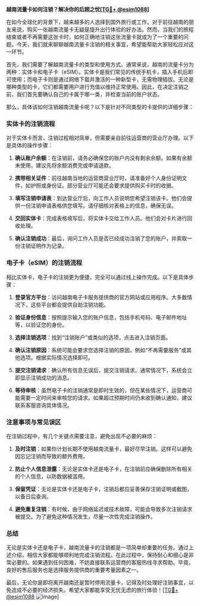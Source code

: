**越南流量卡如何注销？解决你的后顾之忧[[TG💪+ @esim1088](https://t.me/s/esim1088)]**

在如今全球化的背景下，越来越多的人选择到国外旅行或工作。对于前往越南的朋友来说，购买一张越南流量卡无疑是提升出行体验的好办法。然而，当我们的旅程结束或者不再需要这张卡时，如何正确地注销这张流量卡就成为了一个重要的问题。今天，我们就来聊聊越南流量卡注销的相关事宜，希望能帮助大家轻松应对这一环节。

首先，我们需要了解越南流量卡的类型和使用方式。通常来说，越南的流量卡分为两种：实体卡和电子卡（eSIM）。实体卡是我们常见的传统手机卡，插入手机后即可使用；而电子卡则是通过网络下载并激活的一种新型卡，无需物理插拔。无论是哪种类型的卡，它们都需要用户进行充值以维持正常使用。因此，在决定注销之前，我们首先要确认自己的卡属于哪一类，并检查当前的账户状态。

那么，具体该如何注销越南流量卡呢？以下是针对不同类型的卡提供的详细步骤：

### 实体卡的注销流程

对于实体卡而言，注销过程相对简单，但需要亲自前往运营商的营业厅办理。以下是具体的操作步骤：

1. **确认账户余额**：在注销前，请务必确保您的账户内没有剩余余额。如果有余额未使用，建议先将余额消费完或申请退款。
   
2. **携带相关证件**：前往越南当地的运营商营业厅时，请准备好个人身份证明文件，如护照或身份证。部分营业厅可能还会要求提供购买卡时的收据。

3. **填写注销申请表**：到达营业厅后，向工作人员说明您希望注销该卡。他们会提供一份注销申请表格供您填写。请仔细核对表格上的信息，确保无误。

4. **交回实体卡**：完成表格填写后，将实体卡交给工作人员。他们会对卡片进行回收处理。

5. **确认注销成功**：最后，询问工作人员是否已经成功注销了您的账户，并索取一份注销证明作为记录。

### 电子卡（eSIM）的注销流程

相比实体卡，电子卡的注销更为便捷，完全可以通过线上操作完成。以下是具体步骤：

1. **登录官方平台**：访问越南电子卡服务提供商的官方网站或应用程序。大多数情况下，这些平台都会提供自助注销功能。

2. **验证身份信息**：按照提示输入您的账户信息，包括手机号码、电子邮件地址等，以验证您的身份。

3. **选择注销选项**：找到“注销账户”或类似的选项，点击进入注销页面。

4. **确认注销原因**：系统可能会要求您选择注销的原因，例如“不再需要服务”或其他选项。根据实际情况选择即可。

5. **提交注销请求**：确认所有信息无误后，提交注销请求。通常情况下，系统会立即显示注销成功的消息。

6. **等待审核**：虽然电子卡的注销通常是即时生效的，但在某些情况下，运营商可能需要一定时间来审核您的请求。如果超过预期时间仍未收到确认通知，建议联系客服咨询具体情况。

### 注意事项与常见误区

在注销过程中，有几个关键点需要注意，避免出现不必要的麻烦：

1. **及时注销**：如果你计划长期不使用越南流量卡，最好尽早注销。这样可以避免因忘记注销而导致的额外费用。

2. **防止个人信息泄露**：无论是实体卡还是电子卡，在注销前应确保删除所有相关的个人信息，以防数据被滥用。

3. **保留凭证**：无论是实体卡还是电子卡，注销后都应妥善保存注销证明或截图，以备日后查询。

4. **避免重复注销**：有时候，由于网络延迟或技术故障，可能会导致多次注销请求被提交。为了避免这种情况发生，尽量一次性完成注销操作。

### 总结

无论是实体卡还是电子卡，越南流量卡的注销都是一项简单却重要的任务。通过上述介绍，相信大家都能够顺利地完成注销流程。在此过程中，保持耐心和细心是非常必要的。如果遇到任何困难，不妨直接联系运营商的客服热线寻求帮助。毕竟，良好的售后服务也是选择服务提供商的重要考量因素之一。

最后，无论你是即将离开越南还是暂时停用流量卡，记得及时处理好注销事宜，以免造成不必要的经济损失。希望大家都能享受无忧无虑的旅行体验！[[TG💪+ @esim1088](https://t.me/s/esim1088) ![Image](https://i.postimg.cc/4NQfJmqS/Snipaste-2025-05-13-00-14-12.png)]
